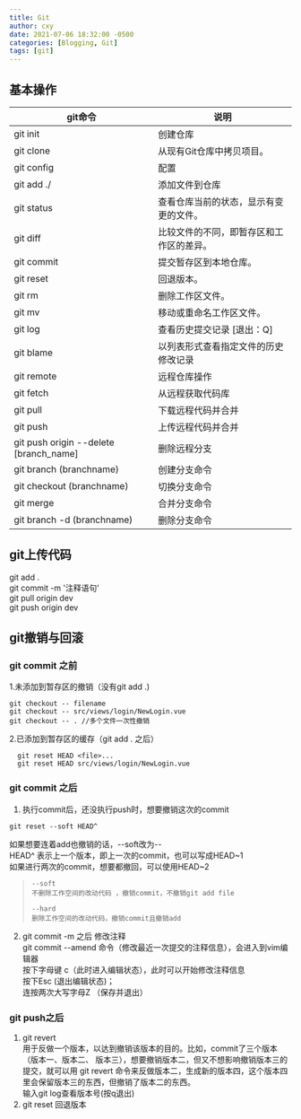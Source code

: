 ```yaml
---
title: Git
author: cxy
date: 2021-07-06 18:32:00 -0500
categories: [Blogging, Git]
tags: [git]
---
```



## 基本操作

| git命令                                | 说明                                     |
| -------------------------------------- | ---------------------------------------- |
| git init                               | 创建仓库                                 |
| git clone                              | 从现有Git仓库中拷贝项目。                |
| git config                             | 配置                                     |
| git add ./                             | 添加文件到仓库                           |
| git status                             | 查看仓库当前的状态，显示有变更的文件。   |
| git diff                               | 比较文件的不同，即暂存区和工作区的差异。 |
| git commit                             | 提交暂存区到本地仓库。                   |
| git reset                              | 回退版本。                               |
| git rm                                 | 删除工作区文件。                         |
| git mv                                 | 移动或重命名工作区文件。                 |
| git log                                | 查看历史提交记录    [退出：Q]            |
| git blame <file>                       | 以列表形式查看指定文件的历史修改记录     |
| git remote                             | 远程仓库操作                             |
| git fetch                              | 从远程获取代码库                         |
| git pull                               | 下载远程代码并合并                       |
| git push                               | 上传远程代码并合并                       |
| git push origin --delete [branch_name] | 删除远程分支                             |
| git branch (branchname)                | 创建分支命令                             |
| git checkout (branchname)              | 切换分支命令                             |
| git merge                              | 合并分支命令                             |
| git branch -d (branchname)             | 删除分支命令                             |

## git上传代码
git add .  
git commit -m '注释语句'  
git pull origin dev  
git push origin dev


## git撤销与回滚
### git commit 之前  
1.未添加到暂存区的撤销（没有git add .)

```
git checkout -- filename
git checkout -- src/views/login/NewLogin.vue
git checkout -- . //多个文件一次性撤销
```
2.已添加到暂存区的缓存（git add . 之后）

```
  git reset HEAD <file>...
  git reset HEAD src/views/login/NewLogin.vue
```
### git commit 之后

1. 执行commit后，还没执行push时，想要撤销这次的commit  
       
```
git reset --soft HEAD^
```

 如果想要连着add也撤销的话，--soft改为--  
 HEAD^ 表示上一个版本，即上一次的commit，也可以写成HEAD~1  
 如果进行两次的commit，想要都撤回，可以使用HEAD~2
>     --soft
>     不删除工作空间的改动代码 ，撤销commit，不撤销git add file
> 
>     --hard
>     删除工作空间的改动代码，撤销commit且撤销add

2.  git commit -m 之后 修改注释  
    git commit --amend 命令（修改最近一次提交的注释信息），会进入到vim编辑器      
    按下字母键 c（此时进入编辑状态），此时可以开始修改注释信息  
    按下Esc (退出编辑状态)；   
    连按两次大写字母Z （保存并退出）       

### git push之后  
1.  git revert            
   用于反做一个版本，以达到撤销该版本的目的。比如，commit了三个版本（版本一、版本二、 版本三），想要撤销版本二，但又不想影响撤销版本三的提交，就可以用 git revert 命令来反做版本二，生成新的版本四，这个版本四里会保留版本三的东西，但撤销了版本二的东西。   
输入git log查看版本号(按q退出)
2.  git reset  回退版本  
